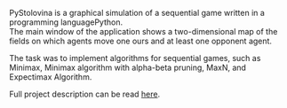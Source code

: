PyStolovina is a graphical simulation of a sequential game written in a programming languagePython. <br>
The main window of the application shows a two-dimensional map of the fields on which agents move
one ours and at least one opponent agent.

The task was to implement algorithms for sequential games, such as Minimax, Minimax algorithm with alpha-beta pruning, MaxN, and Expectimax Algorithm.

Full project description can be read [here](http://ri4es.etf.rs/materijali/projekat/2021_2022/dz2/IS_DZ2_2021.pdf).
